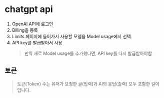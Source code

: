 # chatgpt api

1. OpenAI API에 로그인
2. Billing을 등록
3. Limits 페이지에 들어가서 사용할 모델을 Model usage에서 선택
4. API key를 발급받아서 사용
   > 만약 새로 Model usage를 추가했다면, API key를 다시 발급받아야함

## 토큰

> 토큰(Token) 수는 유저가 요청한 글(입력)과 AI의 응답(출력) 모두 포함한 길이입니다.

